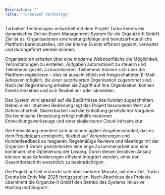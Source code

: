 ```yaml
---
Description: ""
Title: "Turboleaf Technology"
---
```


Turboleaf Technologies entwickelt mit dem Projekt Turbo Events ein dynamisches Online-Event-Management-System für die Organize-It GmbH. Ziel ist es, Organisationen eine leistungsfähige und benutzerfreundliche Plattform bereitzustellen, mit der interne Events effizient geplant, verwaltet und durchgeführt werden können.

Organisatoren erhalten über eine moderne Weboberfläche die Möglichkeit, Veranstaltungen zu erstellen, Aufgaben automatisiert zu steuern und Teilnehmer gezielt zu koordinieren. Teilnehmer können sich über die Plattform registrieren – dies ist ausschließlich mit freigeschalteten E-Mail-Adressen möglich, die einer autorisierten Organisation zugeordnet sind. Nach der Registrierung erhalten sie Zugriff auf ihre Organisation, können Events einsehen und sich flexibel an- oder abmelden.

Das System wird speziell auf die Bedürfnisse des Kunden zugeschnitten. Neben einer intuitiven Bedienung legt das Projekt besonderen Wert auf Datensicherheit, Skalierbarkeit und die Einhaltung gesetzlicher Vorgaben. Die technische Umsetzung erfolgt mithilfe moderner Entwicklungswerkzeuge und einer skalierbaren Cloud-Infrastruktur.

Die Entwicklung orientiert sich an einem agilen Vorgehensmodell, das es dem [Projektteam](team/) ermöglicht, flexibel auf Veränderungen und Kundenfeedback zu reagieren. Regelmäßige Reviews und Meetings mit der Organize-It GmbH gewährleisten eine enge Zusammenarbeit und eine kontinuierliche Optimierung der Lösung. Durch diesen iterativen Ansatz können neue Anforderungen effizient integriert werden, ohne den Gesamtfortschritt wesentlich zu beeinträchtigen.

Die Projektlaufzeit erstreckt sich über mehrere Monate, mit dem Ziel, Turbo Events bis Ende Mai 2025 fertigzustellen. Nach Abschluss des Projekts übernimmt die Organize-It GmbH den Betrieb des Systems inklusive Hosting und Support.